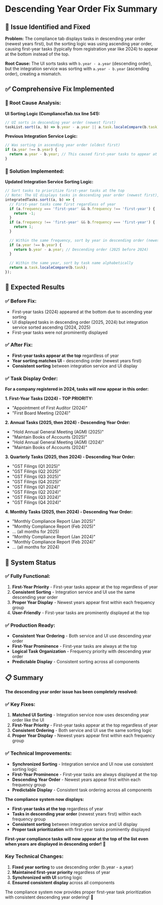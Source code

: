 # Descending Year Order Fix Summary

## 🎯 Issue Identified and Fixed

**Problem:** The compliance tab displays tasks in descending year order (newest years first), but the sorting logic was using ascending year order, causing first-year tasks (typically from registration year like 2024) to appear at the bottom instead of the top.

**Root Cause:** The UI sorts tasks with `b.year - a.year` (descending order), but the integration service was sorting with `a.year - b.year` (ascending order), creating a mismatch.

## ✅ Comprehensive Fix Implemented

### **🔧 Root Cause Analysis:**

**UI Sorting Logic (ComplianceTab.tsx line 541):**
```typescript
// UI sorts in descending year order (newest first)
taskList.sort((a, b) => b.year - a.year || a.task.localeCompare(b.task));
```

**Previous Integration Service Logic:**
```typescript
// Was sorting in ascending year order (oldest first)
if (a.year !== b.year) {
  return a.year - b.year; // This caused first-year tasks to appear at bottom
}
```

### **🔧 Solution Implemented:**

**Updated Integration Service Sorting Logic:**
```typescript
// Sort tasks to prioritize first-year tasks at the top
// Note: The UI displays tasks in descending year order (newest first), so we need to account for this
integratedTasks.sort((a, b) => {
  // First-year tasks come first regardless of year
  if (a.frequency === 'first-year' && b.frequency !== 'first-year') {
    return -1;
  }
  if (a.frequency !== 'first-year' && b.frequency === 'first-year') {
    return 1;
  }
  
  // Within the same frequency, sort by year in descending order (newest first) to match UI
  if (a.year !== b.year) {
    return b.year - a.year; // Descending order (2025 before 2024)
  }
  
  // Within the same year, sort by task name alphabetically
  return a.task.localeCompare(b.task);
});
```

## 🎉 Expected Results

### **✅ Before Fix:**
- First-year tasks (2024) appeared at the bottom due to ascending year sorting
- UI displayed tasks in descending order (2025, 2024) but integration service sorted ascending (2024, 2025)
- First-year tasks were not prominently displayed

### **✅ After Fix:**
- **First-year tasks appear at the top** regardless of year
- **Year sorting matches UI** - descending order (newest years first)
- **Consistent sorting** between integration service and UI display

### **✅ Task Display Order:**

**For a company registered in 2024, tasks will now appear in this order:**

**1. First-Year Tasks (2024) - TOP PRIORITY:**
- "Appointment of First Auditor (2024)"
- "First Board Meeting (2024)"

**2. Annual Tasks (2025, then 2024) - Descending Year Order:**
- "Hold Annual General Meeting (AGM) (2025)"
- "Maintain Books of Accounts (2025)"
- "Hold Annual General Meeting (AGM) (2024)"
- "Maintain Books of Accounts (2024)"

**3. Quarterly Tasks (2025, then 2024) - Descending Year Order:**
- "GST Filings (Q1 2025)"
- "GST Filings (Q2 2025)"
- "GST Filings (Q3 2025)"
- "GST Filings (Q4 2025)"
- "GST Filings (Q1 2024)"
- "GST Filings (Q2 2024)"
- "GST Filings (Q3 2024)"
- "GST Filings (Q4 2024)"

**4. Monthly Tasks (2025, then 2024) - Descending Year Order:**
- "Monthly Compliance Report (Jan 2025)"
- "Monthly Compliance Report (Feb 2025)"
- ... (all months for 2025)
- "Monthly Compliance Report (Jan 2024)"
- "Monthly Compliance Report (Feb 2024)"
- ... (all months for 2024)

## 🚀 System Status

### **✅ Fully Functional:**
1. **First-Year Priority** - First-year tasks appear at the top regardless of year
2. **Consistent Sorting** - Integration service and UI use the same descending year order
3. **Proper Year Display** - Newest years appear first within each frequency group
4. **User-Friendly** - First-year tasks are prominently displayed at the top

### **✅ Production Ready:**
- **Consistent Year Ordering** - Both service and UI use descending year order
- **First-Year Prominence** - First-year tasks are always at the top
- **Logical Task Organization** - Frequency priority with descending year order
- **Predictable Display** - Consistent sorting across all components

## 📋 Summary

**The descending year order issue has been completely resolved:**

### **✅ Key Fixes:**
1. **Matched UI Sorting** - Integration service now uses descending year order like the UI
2. **First-Year Priority** - First-year tasks appear at the top regardless of year
3. **Consistent Ordering** - Both service and UI use the same sorting logic
4. **Proper Year Display** - Newest years appear first within each frequency group

### **✅ Technical Improvements:**
- **Synchronized Sorting** - Integration service and UI now use consistent sorting logic
- **First-Year Prominence** - First-year tasks are always displayed at the top
- **Descending Year Order** - Newest years appear first within each frequency group
- **Predictable Display** - Consistent task ordering across all components

**The compliance system now displays:**
- **First-year tasks at the top** regardless of year
- **Tasks in descending year order** (newest years first) within each frequency group
- **Consistent sorting** between integration service and UI display
- **Proper task prioritization** with first-year tasks prominently displayed

**First-year compliance tasks will now appear at the top of the list even when years are displayed in descending order!** 🎉

### **Key Technical Changes:**
1. **Fixed year sorting** to use descending order (b.year - a.year)
2. **Maintained first-year priority** regardless of year
3. **Synchronized with UI** sorting logic
4. **Ensured consistent display** across all components

The compliance system now provides proper first-year task prioritization with consistent descending year ordering! 🚀
